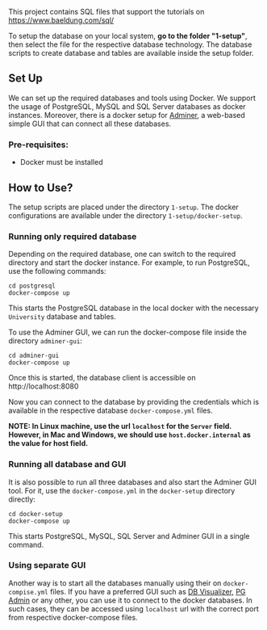 This project contains SQL files that support the tutorials on https://www.baeldung.com/sql/ 

To setup the database on your local system, **go to the folder "1-setup"**, then select the file for the respective database technology. The database scripts to create database and tables are available inside the setup folder.


## Set Up
We can set up the required databases and tools using Docker. We support the usage of PostgreSQL, MySQL and SQL Server databases as docker instances. Moreover, there is a docker setup for [Adminer](https://www.adminer.org/), a web-based simple GUI that can connect all these databases.

### Pre-requisites:
- Docker must be installed

## How to Use?
The setup scripts are placed under the directory `1-setup`. The docker configurations are available under the directory `1-setup/docker-setup`. 

### Running only required database

Depending on the required database, one can switch to the required directory and start the docker instance. 
For example, to run PostgreSQL, use the following commands:
```
cd postgresql
docker-compose up
```
This starts the PostgreSQL database in the local docker with the necessary `University` database and tables.

To use the Adminer GUI, we can run the docker-compose file inside the directory `adminer-gui`:
```
cd adminer-gui
docker-compose up
```
Once this is started, the database client is accessible on http://localhost:8080

Now you can connect to the database by providing the credentials which is available in the respective database `docker-compose.yml` files. 

**NOTE: In Linux machine, use the url `localhost` for the `Server` field. However, in Mac and Windows, we should use `host.docker.internal` as the value for host field.**

### Running all database and GUI

It is also possible to run all three databases and also start the Adminer GUI tool. For it, use the `docker-compose.yml` in the `docker-setup` directory directly:
```
cd docker-setup
docker-compose up
```

This starts PostgreSQL, MySQL, SQL Server and Adminer GUI in a single command. 

### Using separate GUI
Another way is to start all the databases manually using their on `docker-compise.yml` files. If you have a preferred GUI such as [DB Visualizer](https://www.dbvis.com/), [PG Admin](https://www.pgadmin.org/) or any other, you can use it to connect to the docker databases. In such cases, they can be accessed using `localhost` url with the correct port from respective docker-compose files.